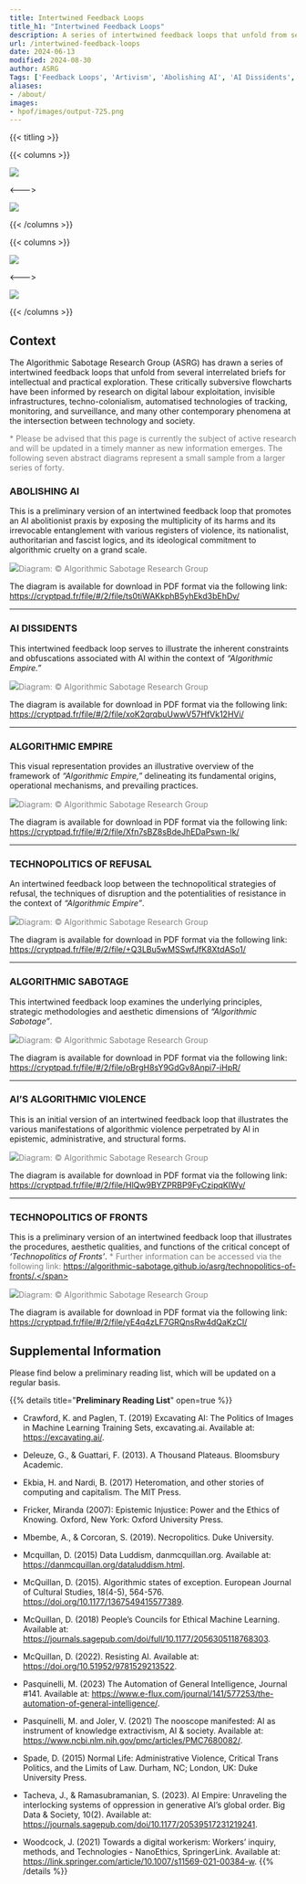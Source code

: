 ```yaml
---
title: Intertwined Feedback Loops
title_h1: "Intertwined Feedback Loops"
description: A series of intertwined feedback loops that unfold from several interrelated briefs, which are designed to facilitate intellectual and practical exploration.
url: /intertwined-feedback-loops
date: 2024-06-13
modified: 2024-08-30
author: ASRG
Tags: ['Feedback Loops', 'Artivism', 'Abolishing AI', 'AI Dissidents', 'Algorithmic Empire', 'Technopolitics of Refusal', 'Algorithmic Sabotage', 'AI’s Algorithmic Violence', 'Technopolitics of Fronts', 'ASRG', 'AI']
aliases:
- /about/
images:
- hpof/images/output-725.png
---
```


{{< titling >}}

{{< columns >}} 

<div class="caption"><img src="images/output-378.png"></div>

<--->

<div class="caption"><img src="images/output-162.png"></div>

{{< /columns >}}

{{< columns >}} 

<div class="caption"><img src="images/output-500.png"></div>

<--->

<div class="caption"><img src="images/output-022.png"></div>

{{< /columns >}}

## Context

The Algorithmic Sabotage Research Group (ASRG) has drawn a series of intertwined feedback loops that unfold from several interrelated briefs for intellectual and practical exploration. These critically subversive flowcharts have been informed by research on digital labour exploitation, invisible infrastructures, techno-colonialism, automatised technologies of tracking, monitoring, and surveillance, and many other contemporary phenomena at the intersection between technology and society.

<span style="color:grey">* Please be advised that this page is currently the subject of active research and will be updated in a timely manner as new information emerges. The following seven abstract diagrams represent a small sample from a larger series of forty.</span>

### ABOLISHING AI

This is a preliminary version of an intertwined feedback loop that promotes an AI abolitionist praxis by exposing the multiplicity of its harms and its irrevocable entanglement with various registers of violence, its nationalist, authoritarian and fascist logics, and its ideological commitment to algorithmic cruelty on a grand scale.

<div class="caption"><img src="images/output-378.png"><span style="color:grey">Diagram: © Algorithmic Sabotage Research Group</span></div>

The diagram is available for download in PDF format via the following link: https://cryptpad.fr/file/#/2/file/ts0tiWAKkphB5yhEkd3bEhDv/

***

### AI DISSIDENTS

This intertwined feedback loop serves to illustrate the inherent constraints and obfuscations associated with AI within the context of _“Algorithmic Empire.”_

<div class="caption"><img src="images/output-162.png"><span style="color:grey">Diagram: © Algorithmic Sabotage Research Group</span></div>

The diagram is available for download in PDF format via the following link: https://cryptpad.fr/file/#/2/file/xoK2qrqbuUwwV57HfVk12HVi/

***

### ALGORITHMIC EMPIRE

This visual representation provides an illustrative overview of the framework of _“Algorithmic Empire,”_ delineating its fundamental origins, operational mechanisms, and prevailing practices.

<div class="caption"><img src="images/output-500.png"><span style="color:grey">Diagram: © Algorithmic Sabotage Research Group</span></div>

The diagram is available for download in PDF format via the following link: https://cryptpad.fr/file/#/2/file/Xfn7sBZ8sBdeJhEDaPswn-Ik/

***

### TECHNOPOLITICS OF REFUSAL

An intertwined feedback loop between the technopolitical strategies of refusal, the techniques of disruption and the potentialities of resistance in the context of _“Algorithmic Empire”_.

<div class="caption"><img src="images/output-022.png"><span style="color:grey">Diagram: © Algorithmic Sabotage Research Group</span></div>

The diagram is available for download in PDF format via the following link: https://cryptpad.fr/file/#/2/file/+Q3LBu5wMSSwfJfK8XtdASo1/

***

### ALGORITHMIC SABOTAGE

This intertwined feedback loop examines the underlying principles, strategic methodologies and aesthetic dimensions of _“Algorithmic Sabotage”_.

<div class="caption"><img src="images/output-091.png"><span style="color:grey">Diagram: © Algorithmic Sabotage Research Group</span></div>

The diagram is available for download in PDF format via the following link: https://cryptpad.fr/file/#/2/file/oBrgH8sY9GdGv8Anpi7-iHpR/

***

### AI’S ALGORITHMIC VIOLENCE

This is an initial version of an intertwined feedback loop that illustrates the various manifestations of algorithmic violence perpetrated by AI in epistemic, administrative, and structural forms.

<div class="caption"><img src="images/output-031.png"><span style="color:grey">Diagram: © Algorithmic Sabotage Research Group</span></div>

The diagram is available for download in PDF format via the following link: https://cryptpad.fr/file/#/2/file/HlQw9BYZPRBP9FyCzipqKIWy/

***

### TECHNOPOLITICS OF FRONTS

This is a preliminary version of an intertwined feedback loop that  illustrates the procedures, aesthetic qualities, and functions of the critical concept of _‘Technopolitics of Fronts’_. <span style="color:grey">* Further information can be accessed via the following link: https://algorithmic-sabotage.github.io/asrg/technopolitics-of-fronts/.</span>

<div class="caption"><img src="images/output-639.png"><span style="color:grey">Diagram: © Algorithmic Sabotage Research Group</span></div>

The diagram is available for download in PDF format via the following link: https://cryptpad.fr/file/#/2/file/yE4q4zLF7GRQnsRw4dQaKzCl/

## Supplemental Information

Please find below a preliminary reading list, which will be updated on a regular basis.

{{% details title="**Preliminary Reading List**" open=true %}}

- Crawford, K. and Paglen, T. (2019) Excavating AI: The Politics of Images in Machine Learning Training Sets, excavating.ai. Available at: https://excavating.ai/.

- Deleuze, G., & Guattari, F. (2013). A Thousand Plateaus. Bloomsbury Academic.

- Ekbia, H. and Nardi, B. (2017) Heteromation, and other stories of computing and capitalism. The MIT Press.

- Fricker, Miranda (2007): Epistemic Injustice: Power and the Ethics of Knowing. Oxford, New York: Oxford University Press.

- Mbembe, A., & Corcoran, S. (2019). Necropolitics. Duke University.

- Mcquillan, D. (2015) Data Luddism, danmcquillan.org. Available at: https://danmcquillan.org/dataluddism.html.

- McQuillan, D. (2015). Algorithmic states of exception. European Journal of Cultural Studies, 18(4-5), 564-576. https://doi.org/10.1177/1367549415577389.

- McQuillan, D. (2018) People’s Councils for Ethical Machine Learning. Available at: https://journals.sagepub.com/doi/full/10.1177/2056305118768303.

- McQuillan, D. (2022). Resisting AI. Available at: https://doi.org/10.51952/9781529213522.

- Pasquinelli, M. (2023) The Automation of General Intelligence, Journal #141. Available at: https://www.e-flux.com/journal/141/577253/the-automation-of-general-intelligence/.

- Pasquinelli, M. and Joler, V. (2021) The nooscope manifested: AI as instrument of knowledge extractivism, AI & society. Available at: https://www.ncbi.nlm.nih.gov/pmc/articles/PMC7680082/.

- Spade, D. (2015) Normal Life: Administrative Violence, Critical Trans Politics, and the Limits of Law. Durham, NC; London, UK: Duke University Press.

- Tacheva, J., & Ramasubramanian, S. (2023). AI Empire: Unraveling the interlocking systems of oppression in generative AI’s global order. Big Data & Society, 10(2). Available at: https://journals.sagepub.com/doi/10.1177/20539517231219241.

- Woodcock, J. (2021) Towards a digital workerism: Workers’ inquiry, methods, and Technologies - NanoEthics, SpringerLink. Available at: https://link.springer.com/article/10.1007/s11569-021-00384-w.
{{% /details %}}


